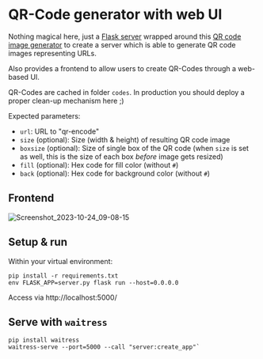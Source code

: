 # QR-Code generator with web UI

Nothing magical here, just a [Flask server](https://www.palletsprojects.com/p/flask/) wrapped around this [QR code image generator](https://pypi.org/project/qrcode/) to create a server which is able to generate QR code images representing URLs.

Also provides a frontend to allow users to create QR-Codes through a web-based UI.

QR-Codes are cached in folder  `codes`. In production you should deploy a proper clean-up mechanism here ;)

Expected parameters:

* `url`: URL to "qr-encode"
* `size` (optional): Size (width & height) of resulting QR code image
* `boxsize` (optional): Size of single box of the QR code (when `size` is set as well, this is the size of each box *before* image gets resized)
* `fill` (optional): Hex code for fill color (without `#`)
* `back` (optional): Hex code for background color (without `#`)

## Frontend

![Screenshot_2023-10-24_09-08-15](https://github.com/mbarde/flask-qrcode/assets/4497578/4ed4fbda-831f-4a6c-8fc9-d674b3c5d603)

## Setup & run

Within your virtual environment:
```
pip install -r requirements.txt
env FLASK_APP=server.py flask run --host=0.0.0.0
```

Access via http://localhost:5000/

## Serve with `waitress`

```
pip install waitress
waitress-serve --port=5000 --call "server:create_app"`
```

